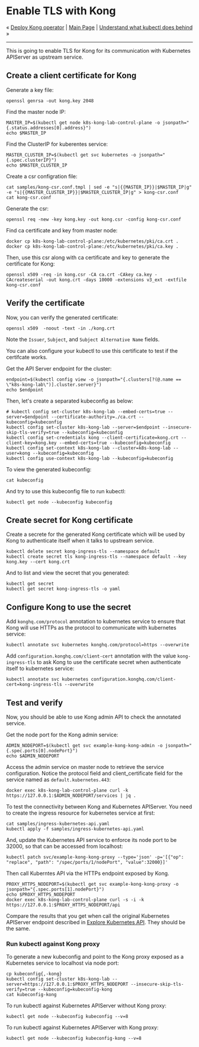 # Enable TLS with Kong

« [Deploy Kong operator](06-deploy-kong-operator.md) | [Main Page](../../README.md) | [Understand what kubectl does behind](08-understand-what-kubectl-does.md) »

---

This is going to enable TLS for Kong for its communication with Kubernetes APIServer as upstream service.

## Create a client certificate for Kong

Generate a key file:

```shell
openssl genrsa -out kong.key 2048
```

Find the master node IP:

```shell
MASTER_IP=$(kubectl get node k8s-kong-lab-control-plane -o jsonpath="{.status.addresses[0].address}")
echo $MASTER_IP
```

Find the ClusterIP for kuberentes service:

```shell
MASTER_CLUSTER_IP=$(kubectl get svc kubernetes -o jsonpath="{.spec.clusterIP}")
echo $MASTER_CLUSTER_IP
```

Create a csr configration file:

```shell
cat samples/kong-csr.conf.tmpl | sed -e "s|{{MASTER_IP}}|$MASTER_IP|g" -e "s|{{MASTER_CLUSTER_IP}}|$MASTER_CLUSTER_IP|g" > kong-csr.conf
cat kong-csr.conf
```

Generate the csr:

```shell
openssl req -new -key kong.key -out kong.csr -config kong-csr.conf
```

Find ca certificate and key from master node:

```shell
docker cp k8s-kong-lab-control-plane:/etc/kubernetes/pki/ca.crt .
docker cp k8s-kong-lab-control-plane:/etc/kubernetes/pki/ca.key .
```

Then, use this csr along with ca certificate and key to generate the certificate for Kong:

```shell
openssl x509 -req -in kong.csr -CA ca.crt -CAkey ca.key -CAcreateserial -out kong.crt -days 10000 -extensions v3_ext -extfile kong-csr.conf
```

## Verify the certificate

Now, you can verify the generated certificate:

```shell
openssl x509  -noout -text -in ./kong.crt
```

Note the `Issuer`, `Subject`, and `Subject Alternative Name` fields.

You can also configure your kubectl to use this certificate to test if the certifcate works.

Get the API Server endpoint for the cluster:

```shell
endpoint=$(kubectl config view -o jsonpath="{.clusters[?(@.name == \"k8s-kong-lab\")].cluster.server}")
echo $endpoint
```

Then, let's create a separated kubeconfig as below:

```shell
# kubectl config set-cluster k8s-kong-lab --embed-certs=true --server=$endpoint --certificate-authority=./ca.crt --kubeconfig=kubeconfig
kubectl config set-cluster k8s-kong-lab --server=$endpoint --insecure-skip-tls-verify=true --kubeconfig=kubeconfig
kubectl config set-credentials kong --client-certificate=kong.crt --client-key=kong.key --embed-certs=true --kubeconfig=kubeconfig
kubectl config set-context k8s-kong-lab --cluster=k8s-kong-lab --user=kong --kubeconfig=kubeconfig
kubectl config use-context k8s-kong-lab --kubeconfig=kubeconfig
```

To view the generated kubeconfig:

```shell
cat kubeconfig
```

And try to use this kubeconfig file to run kubectl:

```shell
kubectl get node --kubeconfig kubeconfig
```

## Create secret for Kong certificate

Create a secrete for the generated Kong certificate which will be used by Kong to authenticate itself when it talks to upstream service.

```shell
kubectl delete secret kong-ingress-tls --namespace default
kubectl create secret tls kong-ingress-tls --namespace default --key kong.key --cert kong.crt
```

And to list and view the secret that you generated:

```shell
kubectl get secret
kubectl get secret kong-ingress-tls -o yaml
```

## Configure Kong to use the secret

Add `konghq.com/protocol` annotation to kubernetes service to ensure that Kong will use HTTPs as the protocol to communicate with kubernetes service:

```shell
kubectl annotate svc kubernetes konghq.com/protocol=https --overwrite
```

Add `configuration.konghq.com/client-cert` annotation with the value `kong-ingress-tls` to ask Kong to use the certificate secret when authenticate itself to kubernetes service:

```shell
kubectl annotate svc kubernetes configuration.konghq.com/client-cert=kong-ingress-tls --overwrite
```
<!--
sleep 3
-->

## Test and verify

Now, you should be able to use Kong admin API to check the annotated service.

Get the node port for the Kong admin service:

```shell
ADMIN_NODEPORT=$(kubectl get svc example-kong-kong-admin -o jsonpath="{.spec.ports[0].nodePort}")
echo $ADMIN_NODEPORT
```

Access the admin service on master node to retrieve the service configuration. Notice the protocol field and client_certificate field for the service named as `default.kubernetes.443`:

```shell
docker exec k8s-kong-lab-control-plane curl -k https://127.0.0.1:$ADMIN_NODEPORT/services | jq .
```

To test the connectivity between Kong and Kubernetes APIServer. You need to create the ingress resource for kubernetes service at first:

```shell
cat samples/ingress-kubernetes-api.yaml
kubectl apply -f samples/ingress-kubernetes-api.yaml
```

And, update the Kubernetes API service to enforce its node port to be 32000, so that can be accessed from localhost:
```shell
kubectl patch svc/example-kong-kong-proxy --type='json' -p='[{"op": "replace", "path": "/spec/ports/1/nodePort", "value":32000}]'
```
<!--
sleep 3
-->

Then call Kuberntes API via the HTTPs endpoint exposed by Kong.

```shell
PROXY_HTTPS_NODEPORT=$(kubectl get svc example-kong-kong-proxy -o jsonpath="{.spec.ports[1].nodePort}")
echo $PROXY_HTTPS_NODEPORT
docker exec k8s-kong-lab-control-plane curl -s -i -k https://127.0.0.1:$PROXY_HTTPS_NODEPORT/api
```

Compare the results that you get when call the original Kubernetes APIServer endpoint described in [Explore Kubernetes API](explorer-k8s-api.md). They should be the same.

### Run kubectl against Kong proxy

To generate a new kubeconfig and point to the Kong proxy exposed as a Kubernetes service to localhost via node port:
```shell
cp kubeconfig{,-kong}
kubectl config set-cluster k8s-kong-lab --server=https://127.0.0.1:$PROXY_HTTPS_NODEPORT --insecure-skip-tls-verify=true --kubeconfig=kubeconfig-kong
cat kubeconfig-kong
```

To run kubectl against Kubernetes APIServer without Kong proxy:
```shell
kubectl get node --kubeconfig kubeconfig --v=8
```

To run kubectl against Kubernetes APIServer with Kong proxy:
```shell
kubectl get node --kubeconfig kubeconfig-kong --v=8
```
